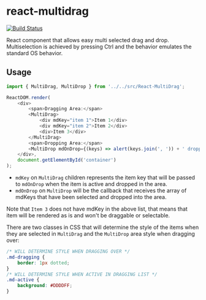 react-multidrag
===============

[![Build Status](https://travis-ci.org/jconde/react-multidrag.svg?branch=master)](https://travis-ci.org/jconde/react-multidrag)

React component that allows easy multi selected drag and drop. Multiselection is achieved by pressing Ctrl and the behavior emulates the standard OS behavior.


Usage
-------------
```javascript
import { MultiDrag, MultiDrop } from '../../src/React-MultiDrag';

ReactDOM.render(
	<div>
		<span>Dragging Area:</span>
		<MultiDrag>
			<div mdKey="item 1">Item 1</div>
			<div mdKey="item 2">Item 2</div>
			<div>Item 3</div>
		</MultiDrag>
		<span>Dropping Area:</span>
		<MultiDrop mdOnDrop={(keys) => alert(keys.join(', ')) + ' dropped')}/>
	</div>,
	document.getElementById('container')
);
```

* ```mdKey``` on ```MultiDrag``` children represents the item key that will be
	passed to ```mdOnDrop``` when the item is active and dropped in the area.
* ```mdOnDrop``` on ```MultiDrop``` will be the callback that receives the array
	of mdKeys that have been selected and dropped into the area.

Note that ```Item 3``` does not have mdKey in the above list, that means that
item will be rendered as is and won't be draggable or selectable.

There are two classes in CSS that will determine the style of the items when
they are selected in ```MultiDrag``` and the ```MultiDrop``` area style when
dragging over:

```css
/* WILL DETERMINE STYLE WHEN DRAGGING OVER */
.md-dragging {
	border: 1px dotted;
}
/* WILL DETERMINE STYLE WHEN ACTIVE IN DRAGGING LIST */
.md-active {
	background: #DDDDFF;
}
```

